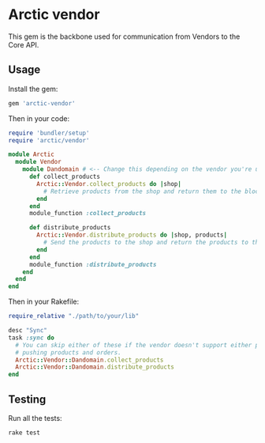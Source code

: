 # Arctic vendor

This gem is the backbone used for communication from Vendors to the Core API.

## Usage

Install the gem:

```ruby
gem 'arctic-vendor'
```

Then in your code:

```ruby
require 'bundler/setup'
require 'arctic/vendor'

module Arctic
  module Vendor
    module Dandomain # <-- Change this depending on the vendor you're using
      def collect_products
        Arctic::Vendor.collect_products do |shop|
          # Retrieve products from the shop and return them to the block
        end
      end
      module_function :collect_products

      def distribute_products
        Arctic::Vendor.distribute_products do |shop, products|
          # Send the products to the shop and return the products to the block
        end
      end
      module_function :distribute_products
    end
  end
end
```

Then in your Rakefile:

```ruby
require_relative "./path/to/your/lib"

desc "Sync"
task :sync do
  # You can skip either of these if the vendor doesn't support either pulling or
  # pushing products and orders.
  Arctic::Vendor::Dandomain.collect_products
  Arctic::Vendor::Dandomain.distribute_products
end
```

## Testing

Run all the tests:

```bash
rake test
```
